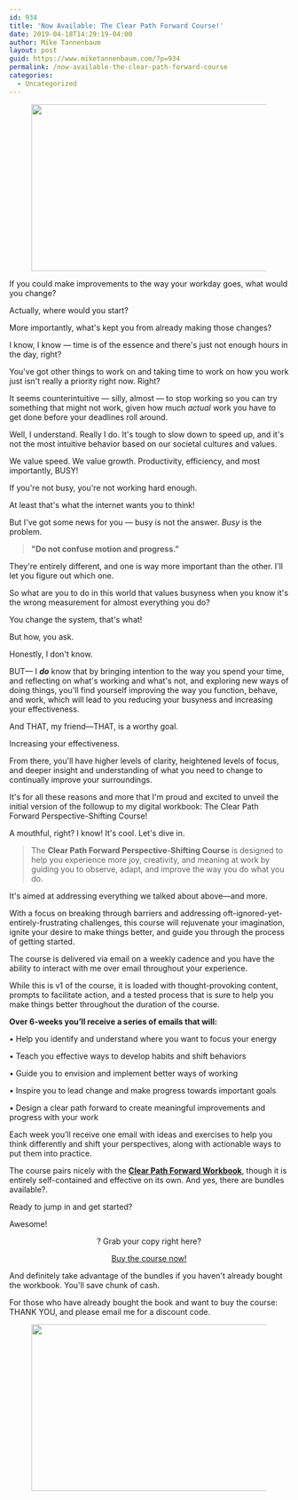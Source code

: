 ```yaml
---
id: 934
title: 'Now Available: The Clear Path Forward Course!'
date: 2019-04-18T14:29:19-04:00
author: Mike Tannenbaum
layout: post
guid: https://www.miketannenbaum.com/?p=934
permalink: /now-available-the-clear-path-forward-course
categories:
  - Uncategorized
---
```

<!-- wp:image {"width":600,"height":300,"linkDestination":"custom"} -->
<figure class="wp-block-image is-resized"><a href="https://gum.co/cpf-ecourse" target="_blank" rel="noopener noreferrer"><img src="https://convertkit.s3.amazonaws.com/assets/pictures/123827/2075003/content_cpf-ecourse-product.png" alt="" width="600" height="300"/></a></figure>
<!-- /wp:image -->

<!-- wp:paragraph -->
<p>If you could make improvements to the way your workday goes, what would you change?</p>
<!-- /wp:paragraph -->

<!-- wp:paragraph -->
<p>Actually, where would you start?</p>
<!-- /wp:paragraph -->

<!-- wp:paragraph -->
<p>More importantly, what's kept you from already making those changes?</p>
<!-- /wp:paragraph -->

<!-- wp:paragraph -->
<p>I know, I know — time is of the essence and there's just not enough hours in the day, right?</p>
<!-- /wp:paragraph -->

<!-- wp:paragraph -->
<p>You've got other things to work on and taking time to work on how you work just isn't really a priority right now. Right?</p>
<!-- /wp:paragraph -->

<!-- wp:paragraph -->
<p>It seems counterintuitive — silly, almost — to stop working so you can try something that might not work, given how much&nbsp;<em>actual</em>&nbsp;work you have to get done before your deadlines roll around.</p>
<!-- /wp:paragraph -->

<!-- wp:paragraph -->
<p>Well, I understand. Really I do. It's tough to slow down to speed up, and it's not the most intuitive behavior based on our societal cultures and values.</p>
<!-- /wp:paragraph -->

<!-- wp:paragraph -->
<p>We value speed. We value growth. Productivity, efficiency, and most importantly, BUSY!</p>
<!-- /wp:paragraph -->

<!-- wp:paragraph -->
<p>If you're not busy, you're not working hard enough.</p>
<!-- /wp:paragraph -->

<!-- wp:paragraph -->
<p>At least that's what the internet wants you to think!</p>
<!-- /wp:paragraph -->

<!-- wp:paragraph -->
<p>But I've got some news for you — busy is not the answer.&nbsp;<em>Busy</em>&nbsp;is the problem.</p>
<!-- /wp:paragraph -->

<!-- wp:quote -->
<blockquote class="wp-block-quote"><p><strong>"Do not confuse motion and progress."</strong></p></blockquote>
<!-- /wp:quote -->

<!-- wp:paragraph -->
<p>They're entirely different, and one is way more important than the other. I'll let you figure out which one.</p>
<!-- /wp:paragraph -->

<!-- wp:paragraph -->
<p>So what are you to do in this world that values busyness when you know it's the wrong measurement for almost everything you do?</p>
<!-- /wp:paragraph -->

<!-- wp:paragraph -->
<p>You change the system, that's what!</p>
<!-- /wp:paragraph -->

<!-- wp:paragraph -->
<p>But how, you ask.</p>
<!-- /wp:paragraph -->

<!-- wp:paragraph -->
<p>Honestly, I don't know.</p>
<!-- /wp:paragraph -->

<!-- wp:paragraph -->
<p>BUT— I&nbsp;<strong><em>do</em></strong>&nbsp;know that by bringing intention to the way you spend your time, and reflecting on what's working and what's not, and exploring new ways of doing things, you'll find yourself improving the way you function, behave, and work, which will lead to you reducing your busyness and increasing your effectiveness.</p>
<!-- /wp:paragraph -->

<!-- wp:paragraph -->
<p>And THAT,&nbsp;my friend—THAT, is a worthy goal.</p>
<!-- /wp:paragraph -->

<!-- wp:paragraph -->
<p>Increasing your effectiveness.</p>
<!-- /wp:paragraph -->

<!-- wp:paragraph -->
<p>From there, you'll have higher levels of clarity, heightened levels of focus, and deeper insight and understanding of what you need to change to continually improve your surroundings.</p>
<!-- /wp:paragraph -->

<!-- wp:paragraph -->
<p>It's for all these reasons and more that I'm proud and excited to unveil the initial version of the followup to my digital workbook: The Clear Path Forward Perspective-Shifting Course!</p>
<!-- /wp:paragraph -->

<!-- wp:paragraph -->
<p>A mouthful, right? I know! It's cool. Let's dive in.</p>
<!-- /wp:paragraph -->

<!-- wp:quote -->
<blockquote class="wp-block-quote"><p>The&nbsp;<strong>Clear Path Forward Perspective-Shifting Course</strong>&nbsp;is designed to help you experience more joy, creativity, and meaning at work by guiding you to observe, adapt, and improve the way you do what you do.</p></blockquote>
<!-- /wp:quote -->

<!-- wp:paragraph -->
<p>It's aimed at addressing everything we talked about above—and more.</p>
<!-- /wp:paragraph -->

<!-- wp:paragraph -->
<p>With a focus on breaking through barriers and addressing oft-ignored-yet-entirely-frustrating challenges, this course will rejuvenate your imagination, ignite your desire to make things better, and guide you through the process of getting started.</p>
<!-- /wp:paragraph -->

<!-- wp:paragraph -->
<p>The course is delivered via email on a weekly cadence and you have the ability to interact with me over email throughout your experience.</p>
<!-- /wp:paragraph -->

<!-- wp:paragraph -->
<p>While this is v1 of the course, it is loaded with thought-provoking content, prompts to facilitate action, and a tested process that is sure to help you make things better throughout the duration of the course.</p>
<!-- /wp:paragraph -->

<!-- wp:paragraph -->
<p><strong>Over 6-weeks you’ll receive a series of emails that will:</strong></p>
<!-- /wp:paragraph -->

<!-- wp:paragraph -->
<p>• Help you identify and understand where you want to focus your energy</p>
<!-- /wp:paragraph -->

<!-- wp:paragraph -->
<p>• Teach you effective ways to develop habits and shift behaviors</p>
<!-- /wp:paragraph -->

<!-- wp:paragraph -->
<p>• Guide you to envision and implement better ways of working</p>
<!-- /wp:paragraph -->

<!-- wp:paragraph -->
<p>• Inspire you to lead change and make progress towards important goals</p>
<!-- /wp:paragraph -->

<!-- wp:paragraph -->
<p>• Design a clear path forward to create meaningful improvements and progress with your work</p>
<!-- /wp:paragraph -->

<!-- wp:paragraph -->
<p>Each week you’ll receive one email with ideas and exercises to help you think differently and shift your perspectives, along with actionable ways to put them into practice.</p>
<!-- /wp:paragraph -->

<!-- wp:paragraph -->
<p>The course pairs nicely with the&nbsp;<strong><a href="https://gumroad.com/miketannenbaum/" target="_blank" rel="noreferrer noopener" aria-label=" (opens in a new tab)">Clear Path Forward Workbook</a></strong>, though it is entirely self-contained and effective on its own. And yes, there are bundles available?.</p>
<!-- /wp:paragraph -->

<!-- wp:paragraph -->
<p>Ready to jump in and get started?</p>
<!-- /wp:paragraph -->

<!-- wp:paragraph -->
<p>Awesome!</p>
<!-- /wp:paragraph -->

<!-- wp:paragraph {"align":"center"} -->
<p style="text-align:center">? Grab your copy right here?</p>
<!-- /wp:paragraph -->

<!-- wp:html -->
<script src="https://gumroad.com/js/gumroad.js"></script>
<div align="center"><a class="gumroad-button" href="https://gum.co/cpf-ecourse?wanted=true" target="_blank" rel="noopener noreferrer">Buy the course now!</a></div>
<!-- /wp:html -->

<!-- wp:paragraph -->
<p>And definitely take advantage of the bundles if you haven't already bought the workbook. You'll save chunk of cash.</p>
<!-- /wp:paragraph -->

<!-- wp:paragraph -->
<p>For those who have already bought the book and want to buy the course: THANK YOU, and please email me for a discount code.</p>
<!-- /wp:paragraph -->

<!-- wp:image {"width":600,"height":300,"linkDestination":"custom"} -->
<figure class="wp-block-image is-resized"><a href="https://gum.co/cpf-bundle-collab" target="_blank" rel="noreferrer noopener"><img src="https://convertkit.s3.amazonaws.com/assets/pictures/123827/2075006/content_cpf-collab-bundle-product.png" alt="" width="600" height="300"/></a></figure>
<!-- /wp:image -->